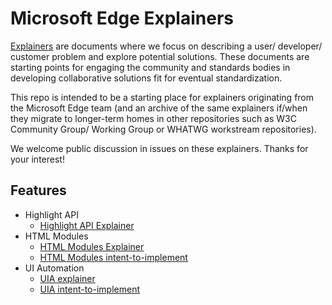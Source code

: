 # Microsoft Edge Explainers

[Explainers](https://w3ctag.github.io/explainers) are documents where we focus on describing a user/ developer/ customer problem and explore potential solutions. These documents are starting points for engaging the community and standards bodies in developing collaborative solutions fit for eventual standardization.

This repo is intended to be a starting place for explainers originating from the Microsoft Edge team (and an archive of the same explainers if/when they migrate to longer-term homes in other repositories such as W3C Community Group/ Working Group or WHATWG workstream repositories).

We welcome public discussion in issues on these explainers. Thanks for your interest! 

## Features

* Highlight API
  * [Highlight API Explainer](highlight/explainer.md)
* HTML Modules
  * [HTML Modules Explainer](HTMLModules/explainer.md)
  * [HTML Modules intent-to-implement](HTMLModules/i2i.md)
* UI Automation
  * [UIA explainer](UIA/explainer.md)
  * [UIA intent-to-implement](UIA/i2i.md)
